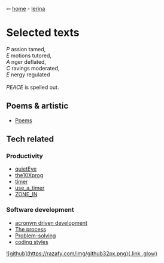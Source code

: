 ⇦ [home](../../../index.html) - [lerina](../index.html)

# Selected texts

<section id="peace" class="tangena">

<p>
<em>P</em> assion tamed,<br/>
<em>E</em> motions tutored,<br/>
<em>A</em> nger deflated,<br/>
<em>C</em> ravings moderated,<br/>
<em>E</em> nergy regulated<br/>
<br/>
<em>PEACE</em> is spelled out.
</p>

</section>

## Poems & artistic
- [Poems](poems.html)

## Tech related

### Productivity

- [quietEye](quietEye.html)
- [the10Xprog](the10Xprog.html)
- [timer](timer.html)
- [use_a_timer](use_a_timer.html)
- [ZONE_IN](ZONE_IN.html)

### Software development
- [acronym driven development](sect.html)
- [The process](./the_process/index.html)
- [Problem-solving](./D.M.Etter.html)
- [coding styles](./coding_styles.html)


<footer>
  <a href="https://github.com/lerina" target="_blank" title="github">![github](https://razafy.com/img/github32px.png){.link .glow}
  </a>
</footer>

